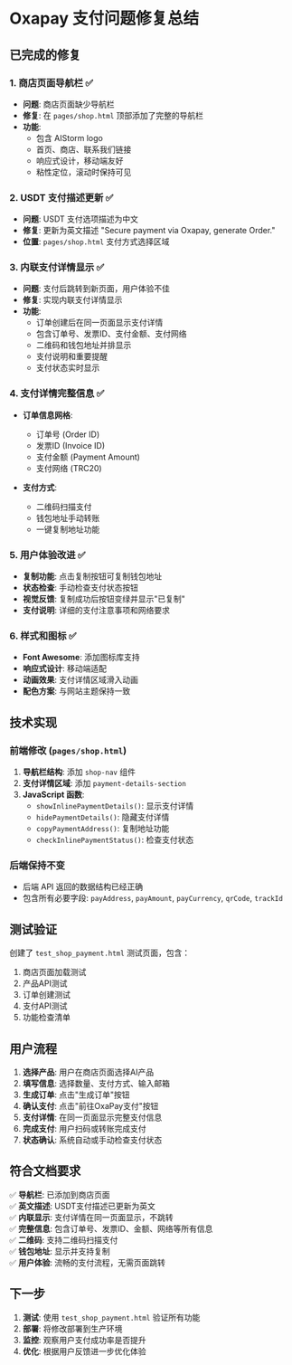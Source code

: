 # Oxapay 支付问题修复总结

## 已完成的修复

### 1. 商店页面导航栏 ✅
- **问题**: 商店页面缺少导航栏
- **修复**: 在 `pages/shop.html` 顶部添加了完整的导航栏
- **功能**: 
  - 包含 AIStorm logo
  - 首页、商店、联系我们链接
  - 响应式设计，移动端友好
  - 粘性定位，滚动时保持可见

### 2. USDT 支付描述更新 ✅
- **问题**: USDT 支付选项描述为中文
- **修复**: 更新为英文描述 "Secure payment via Oxapay, generate Order."
- **位置**: `pages/shop.html` 支付方式选择区域

### 3. 内联支付详情显示 ✅
- **问题**: 支付后跳转到新页面，用户体验不佳
- **修复**: 实现内联支付详情显示
- **功能**:
  - 订单创建后在同一页面显示支付详情
  - 包含订单号、发票ID、支付金额、支付网络
  - 二维码和钱包地址并排显示
  - 支付说明和重要提醒
  - 支付状态实时显示

### 4. 支付详情完整信息 ✅
- **订单信息网格**:
  - 订单号 (Order ID)
  - 发票ID (Invoice ID) 
  - 支付金额 (Payment Amount)
  - 支付网络 (TRC20)

- **支付方式**:
  - 二维码扫描支付
  - 钱包地址手动转账
  - 一键复制地址功能

### 5. 用户体验改进 ✅
- **复制功能**: 点击复制按钮可复制钱包地址
- **状态检查**: 手动检查支付状态按钮
- **视觉反馈**: 复制成功后按钮变绿并显示"已复制"
- **支付说明**: 详细的支付注意事项和网络要求

### 6. 样式和图标 ✅
- **Font Awesome**: 添加图标库支持
- **响应式设计**: 移动端适配
- **动画效果**: 支付详情区域滑入动画
- **配色方案**: 与网站主题保持一致

## 技术实现

### 前端修改 (`pages/shop.html`)
1. **导航栏结构**: 添加 `shop-nav` 组件
2. **支付详情区域**: 添加 `payment-details-section`
3. **JavaScript 函数**:
   - `showInlinePaymentDetails()`: 显示支付详情
   - `hidePaymentDetails()`: 隐藏支付详情
   - `copyPaymentAddress()`: 复制地址功能
   - `checkInlinePaymentStatus()`: 检查支付状态

### 后端保持不变
- 后端 API 返回的数据结构已经正确
- 包含所有必要字段: `payAddress`, `payAmount`, `payCurrency`, `qrCode`, `trackId`

## 测试验证

创建了 `test_shop_payment.html` 测试页面，包含：
1. 商店页面加载测试
2. 产品API测试  
3. 订单创建测试
4. 支付API测试
5. 功能检查清单

## 用户流程

1. **选择产品**: 用户在商店页面选择AI产品
2. **填写信息**: 选择数量、支付方式、输入邮箱
3. **生成订单**: 点击"生成订单"按钮
4. **确认支付**: 点击"前往OxaPay支付"按钮
5. **支付详情**: 在同一页面显示完整支付信息
6. **完成支付**: 用户扫码或转账完成支付
7. **状态确认**: 系统自动或手动检查支付状态

## 符合文档要求

✅ **导航栏**: 已添加到商店页面  
✅ **英文描述**: USDT支付描述已更新为英文  
✅ **内联显示**: 支付详情在同一页面显示，不跳转  
✅ **完整信息**: 包含订单号、发票ID、金额、网络等所有信息  
✅ **二维码**: 支持二维码扫描支付  
✅ **钱包地址**: 显示并支持复制  
✅ **用户体验**: 流畅的支付流程，无需页面跳转

## 下一步

1. **测试**: 使用 `test_shop_payment.html` 验证所有功能
2. **部署**: 将修改部署到生产环境
3. **监控**: 观察用户支付成功率是否提升
4. **优化**: 根据用户反馈进一步优化体验 